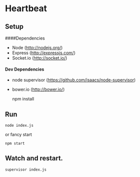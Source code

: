 # Heartbeat


## Setup

####Dependencies

- Node (http://nodejs.org/)
- Express (http://expressjs.com/)
- Socket.io (http://socket.io/)

#### Dev Dependencies

- node supervisor (https://github.com/isaacs/node-supervisor)
- bower.io (http://bower.io/)


    npm install


## Run

    node index.js

or fancy start

    npm start

## Watch and restart.

    supervisor index.js